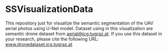 # SSVisualizationData
This repository just for visualize the semantic segmentation of the UAV aerial photos using U-Net model. Dataset using in this visualization are semantic drone dataset from aerial@icg.tugraz.at. If you use this dataset in your research, please cite the following URL: www.dronedataset.icg.tugraz.at
